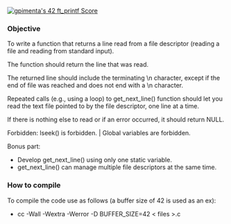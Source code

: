 [![gpimenta's 42 ft_printf Score](https://badge42.vercel.app/api/v2/cldx0plxj00060fl5yi95cgh9/project/2857975)](https://github.com/JaeSeoKim/badge42)

### Objective 

To write a function that returns a line read from a file descriptor (reading a file and reading from standard input). 

The function should return the line that was read. 

The returned line should include the terminating \n character, except if the end of file was reached and does not end with a \n character.

Repeated calls (e.g., using a loop) to get_next_line() function should let you read the text file pointed to by the file descriptor, one line at a time.

If there is nothing else to read or if an error occurred, it should return NULL.

Forbidden: lseek() is forbidden. | Global variables are forbidden.

Bonus part: 
- Develop get_next_line() using only one static variable.
- get_next_line() can manage multiple file descriptors at the same time.

### How to compile

To compile the code use as follows (a buffer size of 42 is used as an ex): 
- cc -Wall -Wextra -Werror -D BUFFER_SIZE=42 < files >.c
